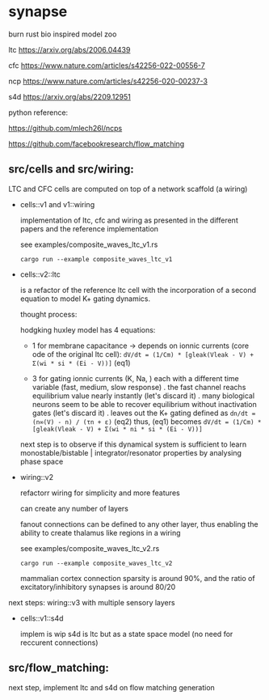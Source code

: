 # synapse

burn rust bio inspired model zoo

ltc https://arxiv.org/abs/2006.04439

cfc https://www.nature.com/articles/s42256-022-00556-7

ncp https://www.nature.com/articles/s42256-020-00237-3

s4d https://arxiv.org/abs/2209.12951


python reference:

https://github.com/mlech26l/ncps

https://github.com/facebookresearch/flow_matching


## src/cells and src/wiring:

LTC and CFC cells are computed on top of a network scaffold (a wiring)

- cells::v1 and v1::wiring

  implementation of ltc, cfc and wiring as presented in the different papers and the reference implementation
  
  see examples/composite_waves_ltc_v1.rs
  
  ```cargo run --example composite_waves_ltc_v1```

- cells::v2::ltc

    is a refactor of the reference ltc cell with the incorporation of a second equation to model K+ gating dynamics.
  
    thought process:
  
    hodgking huxley model has 4 equations:
  
    - 1 for membrane capacitance -> depends on ionnic currents (core ode of the original ltc cell): ```dV/dt = (1/Cm) * [gleak(Vleak - V) + Σ(wi * si * (Ei - V))]``` (eq1)
  
    - 3 for gating ionnic currents (K, Na, ) each with a different time variable (fast, medium, slow response)
            . the fast channel reachs equilibrium value nearly instantly (let's discard it)
            . many biological neurons seem to be able to recover equilibrium without inactivation gates (let's discard it)
            . leaves out the K+ gating defined as ```dn/dt = (n∞(V) - n) / (τn + ε)``` (eq2)
            thus, (eq1) becomes ```dV/dt = (1/Cm) * [gleak(Vleak - V) + Σ(wi * ni * si * (Ei - V))]```
      
    next step is to observe if this dynamical system is sufficient to learn monostable/bistable | integrator/resonator properties by analysing phase space

- wiring::v2

    refactorr wiring for simplicity and more features
  
    can create any number of layers

    fanout connections can be defined to any other layer, thus enabling the ability to create thalamus like regions in a wiring

    see examples/composite_waves_ltc_v2.rs
  
    ```cargo run --example composite_waves_ltc_v2```

    mammalian cortex connection sparsity is around 90%, and the ratio of excitatory/inhibitory synapses is around 80/20

next steps:
wiring::v3 with multiple sensory layers



- cells::v1::s4d

  implem is wip
  s4d is ltc but as a state space model (no need for reccurent connections)


## src/flow_matching:

next step, implement ltc and s4d on flow matching generation
